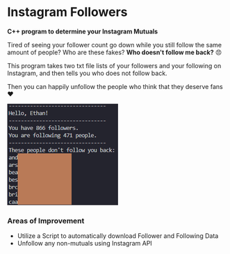 # Instagram Followers

**C++ program to determine your Instagram Mutuals**

Tired of seeing your follower count go down while you still follow the same amount of people? Who are these fakes? **Who doesn't follow me back?** :angry:


This program takes two txt file lists of your followers and your following on Instagram, and then tells you who does not follow back.

Then you can happily unfollow the people who think that they deserve fans :heart:

![Program Output](followerOutput.png)

### Areas of Improvement
- Utilize a Script to automatically download Follower and Following Data
- Unfollow any non-mutuals using Instagram API
